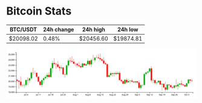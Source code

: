 # Bitcoin Stats

BTC/USDT|24h change|24h high|24h low|
|---|---|---|---|
|$20098.02|0.48%|$20456.60|$19874.81|

<img src="./chart.svg">

